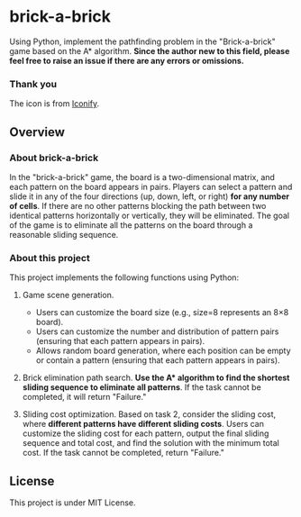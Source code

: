 # brick-a-brick

Using Python, implement the pathfinding problem in the "Brick-a-brick" game based on the A\* algorithm. **Since the author new to this field, please feel free to raise an issue if there are any errors or omissions.**

### Thank you
The icon is from [Iconify](https://iconify.design/).

## Overview

### About brick-a-brick

In the "brick-a-brick" game, the board is a two-dimensional matrix, and each pattern on the board appears in pairs. Players can select a pattern and slide it in any of the four directions (up, down, left, or right) **for any number of cells**. If there are no other patterns blocking the path between two identical patterns horizontally or vertically, they will be eliminated. The goal of the game is to eliminate all the patterns on the board through a reasonable sliding sequence.

### About this project

This project implements the following functions using Python:

1. Game scene generation.
    - Users can customize the board size (e.g., size=8 represents an 8×8 board).
    - Users can customize the number and distribution of pattern pairs (ensuring that each pattern appears in pairs).
    - Allows random board generation, where each position can be empty or contain a pattern (ensuring that each pattern appears in pairs).

2. Brick elimination path search. **Use the A\* algorithm to find the shortest sliding sequence to eliminate all patterns**. If the task cannot be completed, it will return "Failure."

3. Sliding cost optimization. Based on task 2, consider the sliding cost, where **different patterns have different sliding costs**. Users can customize the sliding cost for each pattern, output the final sliding sequence and total cost, and find the solution with the minimum total cost. If the task cannot be completed, return "Failure."

## License

This project is under MIT License.